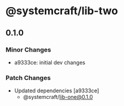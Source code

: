 # @systemcraft/lib-two

## 0.1.0

### Minor Changes

- a9333ce: initial dev changes

### Patch Changes

- Updated dependencies [a9333ce]
  - @systemcraft/lib-one@0.1.0

